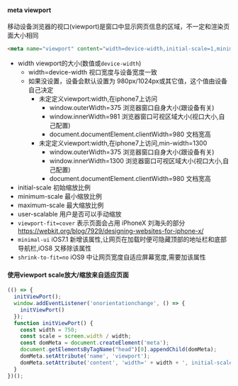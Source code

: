 
#### meta viewport
移动设备浏览器的视口(viewport)是窗口中显示网页信息的区域，不一定和渲染页面大小相同
```html
<meta name="viewport" content="width=device-width,initial-scale=1,minimum-scale=1,maximum-scale=1,user-scalable=no,shrink-to-fit=no,viewport-fit=cover">
```
- width viewport的大小(数值或`device-width`)
  - width=device-width 视口宽度与设备宽度一致
  - 如果没设置，设备会默认设置为 980px/1024px或其它值，这个值由设备自己决定
    - 未定定义viewport:width,在iphone7上访问
      - window.outerWidth=375 浏览器窗口自身大小(跟设备有关)
      - window.innerWidth=981 浏览器窗口可视区域大小(视口大小,自己配置)
      - document.documentElement.clientWidth=980 文档宽高
    - 未定定义viewport:width,在iphone7上访问,min-width=1300
      - window.outerWidth=375 浏览器窗口自身大小(跟设备有关)
      - window.innerWidth=1300 浏览器窗口可视区域大小(视口大小,自己配置)
      - document.documentElement.clientWidth=980 文档宽高
- initial-scale 初始缩放比例
- minimum-scale 最小缩放比例
- maximum-scale 最大缩放比例
- user-scalable 用户是否可以手动缩放
- `viewport-fit=cover` 表示页面会占用 iPhoneX 刘海头的部分 https://webkit.org/blog/7929/designing-websites-for-iphone-x/
- `minimal-ui` iOS7.1 新增该属性,让网页在加载时便可隐藏顶部的地址栏和底部导航栏,iOS8 又移除该属性
- `shrink-to-fit=no` iOS9 中让网页宽度自适应屏幕宽度,需要加该属性

#### 使用viewport scale放大/缩放来自适应页面

```js
(() => {
  initViewPort();
  window.addEventListener('onorientationchange', () => {
    initViewPort()
  });
  function initViewPort() {
    const width = 750;
    const scale = screen.width / width;
    const domMeta = document.createElement('meta');
    document.getElementsByTagName("head")[0].appendChild(domMeta);
    domMeta.setAttribute('name', 'viewport');
    domMeta.setAttribute('content', 'width=' + width + ', initial-scale=' + scale + ',maximum-scale=' + scale + ',minimum-scale=' + scale + ',user-scalable=no');
  }
})();
```